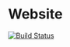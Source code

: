 # Website
[![Build Status](https://travis-ci.org/StromeInFusion/Website.svg?branch=master)](https://travis-ci.org/StromeInFusion/Website)